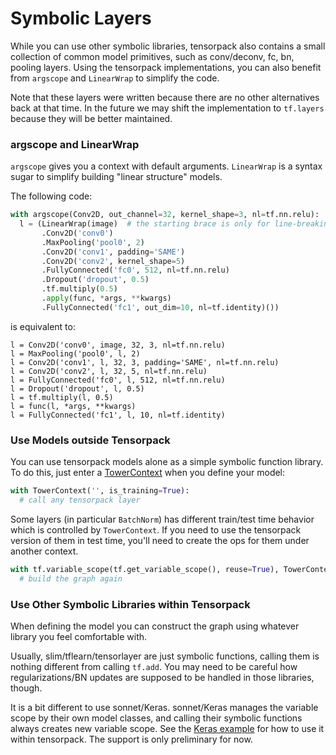 
# Symbolic Layers

While you can use other symbolic libraries,
tensorpack also contains a small collection of common model primitives,
such as conv/deconv, fc, bn, pooling layers.
Using the tensorpack implementations, you can also benefit from `argscope` and `LinearWrap` to
simplify the code.

Note that these layers were written because there are no other alternatives back at that time.
In the future we may shift the implementation to `tf.layers` because they will be better maintained.

### argscope and LinearWrap
`argscope` gives you a context with default arguments.
`LinearWrap` is a syntax sugar to simplify building "linear structure" models.

The following code:
```python
with argscope(Conv2D, out_channel=32, kernel_shape=3, nl=tf.nn.relu):
  l = (LinearWrap(image)  # the starting brace is only for line-breaking
       .Conv2D('conv0')
       .MaxPooling('pool0', 2)
       .Conv2D('conv1', padding='SAME')
       .Conv2D('conv2', kernel_shape=5)
       .FullyConnected('fc0', 512, nl=tf.nn.relu)
       .Dropout('dropout', 0.5)
       .tf.multiply(0.5)
       .apply(func, *args, **kwargs)
       .FullyConnected('fc1', out_dim=10, nl=tf.identity)())
```
is equivalent to:
```
l = Conv2D('conv0', image, 32, 3, nl=tf.nn.relu)
l = MaxPooling('pool0', l, 2)
l = Conv2D('conv1', l, 32, 3, padding='SAME', nl=tf.nn.relu)
l = Conv2D('conv2', l, 32, 5, nl=tf.nn.relu)
l = FullyConnected('fc0', l, 512, nl=tf.nn.relu)
l = Dropout('dropout', l, 0.5)
l = tf.multiply(l, 0.5)
l = func(l, *args, **kwargs)
l = FullyConnected('fc1', l, 10, nl=tf.identity)
```

### Use Models outside Tensorpack

You can use tensorpack models alone as a simple symbolic function library.
To do this, just enter a [TowerContext](../modules/tfutils.html#tensorpack.tfutils.TowerContext)
when you define your model:
```python
with TowerContext('', is_training=True):
  # call any tensorpack layer
```

Some layers (in particular ``BatchNorm``) has different train/test time behavior which is controlled
by ``TowerContext``. If you need to use the tensorpack version of them in test time, you'll need to create the ops for them under another context.
```python
with tf.variable_scope(tf.get_variable_scope(), reuse=True), TowerContext('predict', is_training=False):
  # build the graph again
```

### Use Other Symbolic Libraries within Tensorpack

When defining the model you can construct the graph using whatever library you feel comfortable with.

Usually, slim/tflearn/tensorlayer are just symbolic functions, calling them is nothing different
from calling `tf.add`. You may need to be careful how regularizations/BN updates are supposed
to be handled in those libraries, though.

It is a bit different to use sonnet/Keras.
sonnet/Keras manages the variable scope by their own model classes, and calling their symbolic functions
always creates new variable scope. See the [Keras example](../examples/mnist-keras.py) for how to use it within tensorpack.
The support is only preliminary for now.
